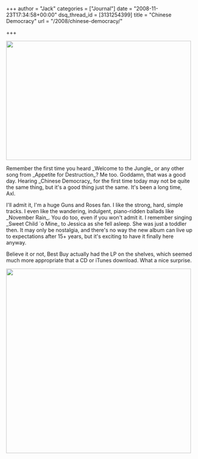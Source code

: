 +++
author = "Jack"
categories = ["Journal"]
date = "2008-11-23T17:34:58+00:00"
dsq_thread_id = [3131254399]
title = "Chinese Democracy"
url = "/2008/chinese-democracy/"

+++

[<img src="/files//20081123-064nef.jpg"  alt="" title="GNR_Chinese_Democracy" width="500" height="323" class="aligncenter size-full wp-image-2766 frame" />][1]

Remember the first time you heard \_Welcome to the Jungle\_ or any other song from \_Appetite for Destruction\_? Me too. Goddamn, that was a good day. Hearing \_Chinese Democracy\_ for the first time today may not be quite the same thing, but it's a good thing just the same. It's been a long time, Axl.

I'll admit it, I'm a huge Guns and Roses fan. I like the strong, hard, simple tracks. I even like the wandering, indulgent, piano-ridden ballads like \_November Rain\_. You do too, even if you won't admit it. I remember singing \_Sweet Child \`o Mine\_ to Jessica as she fell asleep. She was just a toddler then. It may only be nostalgia, and there's no way the new album can live up to expectations after 15+ years, but it's exciting to have it finally here anyway.

Believe it or not, Best Buy actually had the LP on the shelves, which seemed much more appropriate that a CD or iTunes download. What a nice surprise.

[<img src="/files//20081123-060nef.jpg" alt="" title="20081123-060nef" width="500" height="500" class="aligncenter size-full wp-image-2767 frame" />][2]

 [1]: /files//20081123-064nef.jpg
 [2]: /files//20081123-060nef.jpg